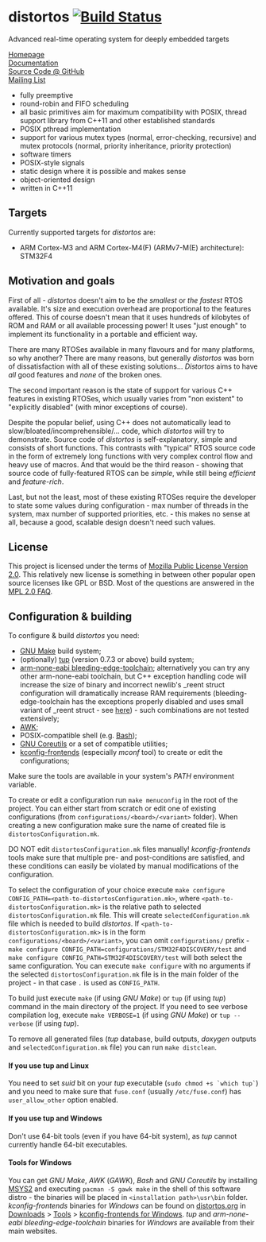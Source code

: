distortos [![Build Status](https://travis-ci.org/DISTORTEC/distortos.svg)](https://travis-ci.org/DISTORTEC/distortos)
=========

Advanced real-time operating system for deeply embedded targets

[Homepage](http://distortos.org/)<br/>
[Documentation](http://distortos.org/documentation/)<br/>
[Source Code @ GitHub](https://github.com/DISTORTEC/distortos)<br/>
[Mailing List](https://lists.sourceforge.net/lists/listinfo/distortos-development)<br/>

- fully preemptive
- round-robin and FIFO scheduling
- all basic primitives aim for maximum compatibility with POSIX, thread support library from C++11 and other established
  standards
- POSIX pthread implementation
- support for various mutex types (normal, error-checking, recursive) and mutex protocols (normal, priority inheritance,
  priority protection)
- software timers
- POSIX-style signals
- static design where it is possible and makes sense
- object-oriented design
- written in C++11

Targets
-------

Currently supported targets for *distortos* are:

- ARM Cortex-M3 and ARM Cortex-M4(F) (ARMv7-M(E) architecture): STM32F4

Motivation and goals
--------------------

First of all - *distortos* doesn't aim to be *the smallest* or *the fastest* RTOS available. It's size and execution
overhead are proportional to the features offered. This of course doesn't mean that it uses hundreds of kilobytes of ROM
and RAM or all available processing power! It uses "just enough" to implement its functionality in a portable and
efficient way.

There are many RTOSes available in many flavours and for many platforms, so why another? There are many reasons, but
generally *distortos* was born of dissatisfaction with all of these existing solutions... *Distortos* aims to have *all*
good features and *none* of the broken ones.

The second important reason is the state of support for various C++ features in existing RTOSes, which usually varies
from "non existent" to "explicitly disabled" (with minor exceptions of course).

Despite the popular belief, using C++ does not automatically lead to slow/bloated/incomprehensible/... code, which
*distortos* will try to demonstrate. Source code of *distortos* is self-explanatory, simple and consists of short
functions. This contrasts with "typical" RTOS source code in the form of extremely long functions with very complex
control flow and heavy use of macros. And that would be the third reason - showing that source code of fully-featured
RTOS can be *simple*, while still being *efficient* and *feature-rich*.

Last, but not the least, most of these existing RTOSes require the developer to state some values during configuration -
max number of threads in the system, max number of supported priorities, etc. - this makes no sense at all, because a
good, scalable design doesn't need such values.

License
-------

This project is licensed under the terms of [Mozilla Public License Version 2.0](https://www.mozilla.org/MPL/2.0/). This
relatively new license is something in between other popular open source licenses like GPL or BSD. Most of the questions
are answered in the [MPL 2.0 FAQ](https://www.mozilla.org/MPL/2.0/FAQ.html).

Configuration & building
------------------------

To configure & build *distortos* you need:
- [GNU Make](http://www.gnu.org/software/make/) build system;
- (optionally) [tup](http://gittup.org/tup/) (version 0.7.3 or above) build system;
- [arm-none-eabi bleeding-edge-toolchain](https://sourceforge.net/projects/bleeding-edge/); alternatively you can try
  any other arm-none-eabi toolchain, but C++ exception handling code will increase the size of binary and incorrect
  newlib's _reent struct configuration will dramatically increase RAM requirements (bleeding-edge-toolchain has the
  exceptions properly disabled and uses small variant of _reent struct - see
  [here](http://www.freddiechopin.info/en/articles/35-arm/87-bleeding-edge-toolchain-o-co-chodzi)) - such combinations
  are not tested extensively;
- [AWK](https://en.wikipedia.org/wiki/AWK);
- POSIX-compatible shell (e.g. [Bash](https://www.gnu.org/software/bash/));
- [GNU Coreutils](http://www.gnu.org/software/coreutils/coreutils.html) or a set of compatible utilities;
- [kconfig-frontends](http://ymorin.is-a-geek.org/projects/kconfig-frontends) (especially *mconf* tool) to create or
  edit the configurations;

Make sure the tools are available in your system's *PATH* environment variable.

To create or edit a configuration run `make menuconfig` in the root of the project. You can either start from
scratch or edit one of existing configurations (from `configurations/<board>/<variant>` folder). When creating a
new configuration make sure the name of created file is `distortosConfiguration.mk`.

DO NOT edit `distortosConfiguration.mk` files manually! *kconfig-frontends* tools make sure that multiple pre- and
post-conditions are satisfied, and these conditions can easily be violated by manual modifications of the configuration.

To select the configuration of your choice execute
`make configure CONFIG_PATH=<path-to-distortosConfiguration.mk>`, where
`<path-to-distortosConfiguration.mk>` is the relative path to selected `distortosConfiguration.mk` file. This
will create `selectedConfiguration.mk` file which is needed to build *distortos*. If
`<path-to-distortosConfiguration.mk>` is in the form `configurations/<board>/<variant>`, you can omit
`configurations/` prefix - `make configure CONFIG_PATH=configurations/STM32F4DISCOVERY/test` and
`make configure CONFIG_PATH=STM32F4DISCOVERY/test` will both select the same configuration. You can execute
`make configure` with no arguments if the selected `distortosConfiguration.mk` file is in the main folder of the
project - in that case `.` is used as `CONFIG_PATH`.

To build just execute `make` (if using *GNU Make*) or `tup` (if using *tup*) command in the main directory of the
project. If you need to see verbose compilation log, execute `make VERBOSE=1` (if using *GNU Make*) or
`tup --verbose` (if using *tup*).

To remove all generated files (*tup* database, build outputs, *doxygen* outputs and `selectedConfiguration.mk` file)
you can run `make distclean`.

#### If you use tup and Linux

You need to set *suid* bit on your *tup* executable (`` sudo chmod +s `which tup` ``) and you need to make sure that
`fuse.conf` (usually `/etc/fuse.conf`) has `user_allow_other` option enabled.

#### If you use tup and Windows

Don't use 64-bit tools (even if you have 64-bit system), as *tup* cannot currently handle 64-bit executables.

#### Tools for Windows

You can get *GNU Make*, *AWK* (*GAWK*), *Bash* and *GNU Coreutils* by installing [MSYS2](https://msys2.github.io/) and
executing `pacman -S gawk make` in the shell of this software distro - the binaries will be placed in
`<installation path>\usr\bin` folder. *kconfig-frontends* binaries for *Windows* can be found on
[distortos.org](http://distortos.org/) in [Downloads](http://distortos.org/downloads/) >
[Tools](http://distortos.org/downloads/tools/) >
[kconfig-frontends for Windows](http://distortos.org/downloads/tools/kconfig-frontends-for-windows/). *tup* and
*arm-none-eabi bleeding-edge-toolchain* binaries for *Windows* are available from their main websites.

